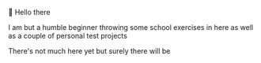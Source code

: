 👋 Hello there

I am but a humble beginner throwing some school exercises in here as well as a couple of personal test projects

There's not much here yet but surely there will be
